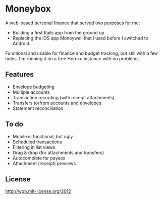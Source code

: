 Moneybox
========

A web-based personal finance that served two purposes for me:
- Building a first Rails app from the ground up
- Replacing the iOS app Moneywell that I used before I switched to Android.

Functional and usable for finance and budget tracking, but still with a few holes. I'm running it on a free Heroku instance with no problems.

Features
--------
- Envelope budgeting
- Multiple accounts
- Transaction recording (with receipt attachments)
- Transfers to/from accounts and envelopes
- Statement reconciliation

To do
-----
- Mobile is functional, but ugly
- Scheduled transactions
- Filtering in list views
- Drag & drop (for attachments and transfers)
- Autocomplete for payees
- Attachment (receipt) previews

License
-------

http://wph.mit-license.org/2012
